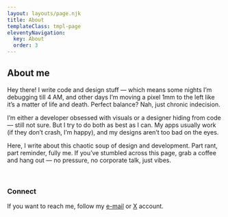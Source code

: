 ```yaml
---
layout: layouts/page.njk
title: About
templateClass: tmpl-page
eleventyNavigation:
  key: About
  order: 3
---
```


## About me

Hey there! I write code and design stuff — which means some nights I’m debugging till 4 AM, and other days I’m moving a pixel 1mm to the left like it’s a matter of life and death. Perfect balance? Nah, just chronic indecision.

I’m either a developer obsessed with visuals or a designer hiding from code — still not sure. But I try to do both as best as I can. My apps usually work (if they don’t crash, I’m happy), and my designs aren’t too bad on the eyes.

Here, I write about this chaotic soup of design and development. Part rant, part reminder, fully me. If you’ve stumbled across this page, grab a coffee and hang out — no pressure, no corporate talk, just vibes.

<br/>

### Connect

If you want to reach me, follow my <a href="mailto:meteyilma@proton.me">e-mail</a> or <a target="_blank" href="https://x.com/0medev">X</a> account.
